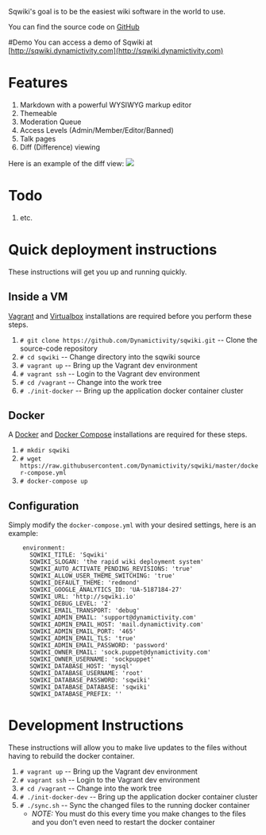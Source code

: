 Sqwiki's goal is to be the easiest wiki software in the world to use.

You can find the source code on [GitHub](http://https://github.com/Dynamictivity/sqwiki)

#Demo
You can access a demo of Sqwiki at [http://sqwiki.dynamictivity.com](http://sqwiki.dynamictivity.com)

# Features
1. Markdown with a powerful WYSIWYG markup editor
2. Themeable
3. Moderation Queue
4. Access Levels (Admin/Member/Editor/Banned)
5. Talk pages
5. Diff (Difference) viewing

Here is an example of the diff view:
![](https://dl.dropboxusercontent.com/u/5765310/Screen%20Shot%202016-06-02%20at%202.10.25%20PM.png)

# Todo
1. etc.

# Quick deployment instructions
These instructions will get you up and running quickly.

## Inside a VM
[Vagrant](https://www.vagrantup.com/) and [Virtualbox](https://www.virtualbox.org/wiki/Downloads) installations are required before you perform these steps.

1. `# git clone https://github.com/Dynamictivity/sqwiki.git` -- Clone the source-code repository
2. `# cd sqwiki` -- Change directory into the sqwiki source
3. `# vagrant up` -- Bring up the Vagrant dev environment
4. `# vagrant ssh` -- Login to the Vagrant dev environment
5. `# cd /vagrant` -- Change into the work tree
6. `# ./init-docker` -- Bring up the application docker container cluster

## Docker
A [Docker](http://https://www.docker.com/) and [Docker Compose](https://docs.docker.com/compose/install/) installations are required for these steps.
1. `# mkdir sqwiki`
2. `# wget https://raw.githubusercontent.com/Dynamictivity/sqwiki/master/docker-compose.yml`
3. `# docker-compose up`

## Configuration
Simply modify the `docker-compose.yml` with your desired settings, here is an example:
```
    environment:
      SQWIKI_TITLE: 'Sqwiki'
      SQWIKI_SLOGAN: 'the rapid wiki deployment system'
      SQWIKI_AUTO_ACTIVATE_PENDING_REVISIONS: 'true'
      SQWIKI_ALLOW_USER_THEME_SWITCHING: 'true'
      SQWIKI_DEFAULT_THEME: 'redmond'
      SQWIKI_GOOGLE_ANALYTICS_ID: 'UA-5187184-27'
      SQWIKI_URL: 'http://sqwiki.io'
      SQWIKI_DEBUG_LEVEL: '2'
      SQWIKI_EMAIL_TRANSPORT: 'debug'
      SQWIKI_ADMIN_EMAIL: 'support@dynamictivity.com'
      SQWIKI_ADMIN_EMAIL_HOST: 'mail.dynamictivity.com'
      SQWIKI_ADMIN_EMAIL_PORT: '465'
      SQWIKI_ADMIN_EMAIL_TLS: 'true'
      SQWIKI_ADMIN_EMAIL_PASSWORD: 'password'
      SQWIKI_OWNER_EMAIL: 'sock.puppet@dynamictivity.com'
      SQWIKI_OWNER_USERNAME: 'sockpuppet'
      SQWIKI_DATABASE_HOST: 'mysql'
      SQWIKI_DATABASE_USERNAME: 'root'
      SQWIKI_DATABASE_PASSWORD: 'sqwiki'
      SQWIKI_DATABASE_DATABASE: 'sqwiki'
      SQWIKI_DATABASE_PREFIX: ''
```

# Development Instructions
These instructions will allow you to make live updates to the files without having to rebuild the docker container.

1. `# vagrant up` -- Bring up the Vagrant dev environment
2. `# vagrant ssh` -- Login to the Vagrant dev environment
3. `# cd /vagrant` -- Change into the work tree
4. `# ./init-docker-dev` -- Bring up the application docker container cluster
5. `# ./sync.sh` -- Sync the changed files to the running docker container
    * _NOTE:_ You must do this every time you make changes to the files and you don't even need to restart the docker container
